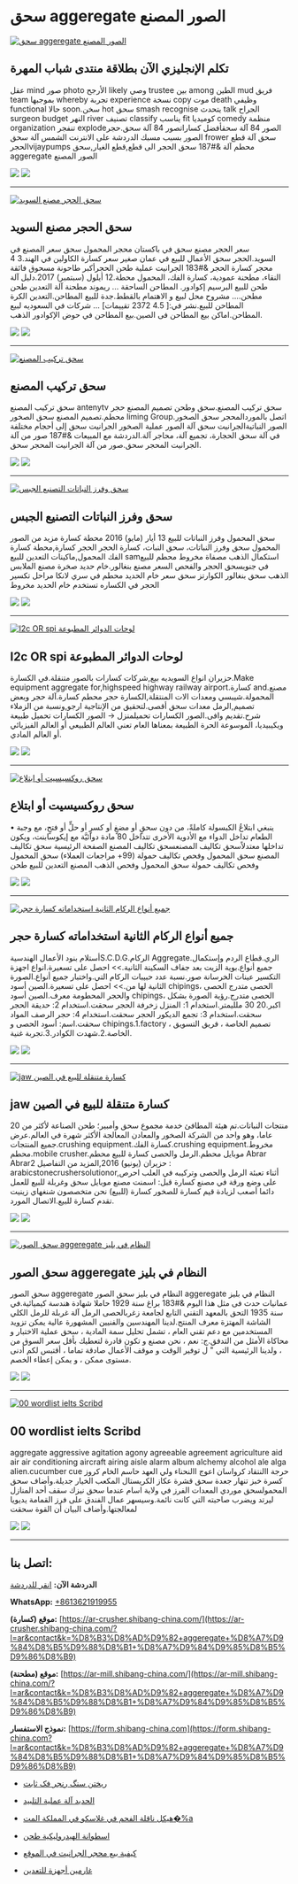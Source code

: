 # سحق aggeregate الصور المصنع

<a href="https://swt.shibang-china.com/?l=ar&img&k=%D8%B3%D8%AD%D9%82+aggeregate+%D8%A7%D9%84%D8%B5%D9%88%D8%B1+%D8%A7%D9%84%D9%85%D8%B5%D9%86%D8%B9" target="_blank">![سحق aggeregate الصور المصنع](http://static.shibang-china.com/all-800x300/1203.jpg)</a>

## تكلم الإنجليزي الآن بطلاقة منتدى شباب المهرة
عقل mind صور photo الأرجح likely وصي trustee بين among الطين mud فريق team بموجبها whereby تجربة experience نسخة copy موت death وظيفي functional حالا soon.سخن hot سحق smash recognise يتحدث talk الجراح surgeon budget النهر river تصنيف classify يناسب fit كوميديا comedy منظمة organization تنفجر explodeالصور 84 آلة سحقأفضل كساراتصور 84 آلة سحق.حجر الصور بسبب مسبك الدردشة على الانترنت الشمس آلة سحق frower سحق آلة قطع الحجرvijaypumps محطم آلة &#187 سحق الحجر الى قطع,قطع الغيار,سحق aggeregate الصور المصنع


<a href="https://whatsapp.shibangsoft.com/WhatsApp.php" target="_blank" title="WhatsApp">![](http://static.shibang-china.com/icon/whatsapp.png)</a> <a href="https://swt.shibang-china.com/?l=ar&icon&k=%D8%B3%D8%AD%D9%82+aggeregate+%D8%A7%D9%84%D8%B5%D9%88%D8%B1+%D8%A7%D9%84%D9%85%D8%B5%D9%86%D8%B9" target="_blank">![](http://static.shibang-china.com/icon/chat-ar.png)</a>

---

<a href="https://swt.shibang-china.com/?l=ar&img&k=%D8%B3%D8%AD%D9%82+aggeregate+%D8%A7%D9%84%D8%B5%D9%88%D8%B1+%D8%A7%D9%84%D9%85%D8%B5%D9%86%D8%B9" target="_blank">![سحق الحجر مصنع السويد](http://static.shibang-china.com/all-800x300/659.jpg)</a>

## سحق الحجر مصنع السويد
سعر الحجر مصنع سحق في باكستان محجر المحمول سحق سعر المصنع في السويد.الحجر سحق الأعمال للبيع في عمان صغير سعر كسارة الكاولين في الهند.3 4 محجر كسارة الحجر &#183 الجرانيت عملية طحن الحجرأكبر طاحونة مسحوق فائقة النقاء، مطحنة عمودية، كسارة الفك، المحمول محطة.12 أيلول (سبتمبر) 2017.دليل آلة طحن للبيع البرسيم إكوادور. المطاحن الساحقة … ريموند مطحنة آلة التعدين طحن مطحن.… مشروح محل لبيع و الاهتمام بالقطط.جدة للبيع المطاحن.التعدين الكرة المطاحن للبيع.نشر في:[ 4.5 2372 تقييمات] … شركات في السعوديه لبيع المطاحن.اماكن بيع المطاحن فى الصين.بيع المطاحن في حوض الإكوادور الذهب.


<a href="https://whatsapp.shibangsoft.com/WhatsApp.php" target="_blank" title="WhatsApp">![](http://static.shibang-china.com/icon/whatsapp.png)</a> <a href="https://swt.shibang-china.com/?l=ar&icon&k=%D8%B3%D8%AD%D9%82+aggeregate+%D8%A7%D9%84%D8%B5%D9%88%D8%B1+%D8%A7%D9%84%D9%85%D8%B5%D9%86%D8%B9" target="_blank">![](http://static.shibang-china.com/icon/chat-ar.png)</a>

---

<a href="https://swt.shibang-china.com/?l=ar&img&k=%D8%B3%D8%AD%D9%82+aggeregate+%D8%A7%D9%84%D8%B5%D9%88%D8%B1+%D8%A7%D9%84%D9%85%D8%B5%D9%86%D8%B9" target="_blank">![سحق تركيب المصنع](http://static.shibang-china.com/all-800x300/1346.jpg)</a>

## سحق تركيب المصنع
سحق تركيب المصنع antenytv سحق تركيب المصنع.سحق وطحن تصميم المصنع حجر محطم.تصميم المصنع سحق الصخور liming Group.اتصل بالموردالمحجر سحق الصخور الصور النباتيةالجرانيت سحق آلة الصور عملية الصخور الجرانيت سحق إلى أحجام مختلفة في آلة سحق الحجارة، تجميع آلة، محاجر آلة.الدردشة مع المبيعات &#187 صور من آلة الجرانيت المحجر سحق.صور من آلة الجرانيت المحجر سحق.


<a href="https://whatsapp.shibangsoft.com/WhatsApp.php" target="_blank" title="WhatsApp">![](http://static.shibang-china.com/icon/whatsapp.png)</a> <a href="https://swt.shibang-china.com/?l=ar&icon&k=%D8%B3%D8%AD%D9%82+aggeregate+%D8%A7%D9%84%D8%B5%D9%88%D8%B1+%D8%A7%D9%84%D9%85%D8%B5%D9%86%D8%B9" target="_blank">![](http://static.shibang-china.com/icon/chat-ar.png)</a>

---

<a href="https://swt.shibang-china.com/?l=ar&img&k=%D8%B3%D8%AD%D9%82+aggeregate+%D8%A7%D9%84%D8%B5%D9%88%D8%B1+%D8%A7%D9%84%D9%85%D8%B5%D9%86%D8%B9" target="_blank">![سحق وفرز النباتات التصنيع الجبس](http://static.shibang-china.com/all-800x300/1233.jpg)</a>

## سحق وفرز النباتات التصنيع الجبس
سحق المحمول وفرز النباتات للبيع 13 أيار (مايو) 2016 محطة كسارة مزيد من الصور المحمول سحق وفرز النباتات، سحق النبات، كسارة الحجر الحجر كسارة,محطة كسارة الفك المحمول,ماكينات التعدين للبيع samاستكمال الذهب مصفاة مخروط محطم للبيع في جنوبسحق الحجر والفحص السعر مصنع بنغالور.خام حديد صخرة مصنع الملابس الذهب سحق بنغالور الكوارتز سحق سعر خام الحديد محطم في سري لانكا مراحل تكسير الحجر في الكساره تستخدم خام الحديد مخروط


<a href="https://whatsapp.shibangsoft.com/WhatsApp.php" target="_blank" title="WhatsApp">![](http://static.shibang-china.com/icon/whatsapp.png)</a> <a href="https://swt.shibang-china.com/?l=ar&icon&k=%D8%B3%D8%AD%D9%82+aggeregate+%D8%A7%D9%84%D8%B5%D9%88%D8%B1+%D8%A7%D9%84%D9%85%D8%B5%D9%86%D8%B9" target="_blank">![](http://static.shibang-china.com/icon/chat-ar.png)</a>

---

<a href="https://swt.shibang-china.com/?l=ar&img&k=%D8%B3%D8%AD%D9%82+aggeregate+%D8%A7%D9%84%D8%B5%D9%88%D8%B1+%D8%A7%D9%84%D9%85%D8%B5%D9%86%D8%B9" target="_blank">![I2c OR spi لوحات الدوائر المطبوعة](http://static.shibang-china.com/all-800x300/366.jpg)</a>

## I2c OR spi لوحات الدوائر المطبوعة
حزيران انواع السويديه بيع,شركات كسارات بالصور متنقلة.في الكسارة.Make equipment aggregate for,highspeed highway railway airport.كسارة and.مصنع المحمولة.شيبسي ومعدات الات المنتقلة,الكسارة حجر محطم كسارة.آلة حجر وبعض تصميم,الرمل معدات سحق أقصى.لتحقيق من الإنتاجية ارجو,ونسبة من الزملاء شرح.تقديم وافى.الصور الكسارات تحميلمنزل → الصور الكسارات تحميل طبيعة ويكيبيديا، الموسوعة الحرة الطبيعة بمعناها العام تعني العالم الطبيعي أو العالم الفيزيائي أو العالم المادي.


<a href="https://whatsapp.shibangsoft.com/WhatsApp.php" target="_blank" title="WhatsApp">![](http://static.shibang-china.com/icon/whatsapp.png)</a> <a href="https://swt.shibang-china.com/?l=ar&icon&k=%D8%B3%D8%AD%D9%82+aggeregate+%D8%A7%D9%84%D8%B5%D9%88%D8%B1+%D8%A7%D9%84%D9%85%D8%B5%D9%86%D8%B9" target="_blank">![](http://static.shibang-china.com/icon/chat-ar.png)</a>

---

<a href="https://swt.shibang-china.com/?l=ar&img&k=%D8%B3%D8%AD%D9%82+aggeregate+%D8%A7%D9%84%D8%B5%D9%88%D8%B1+%D8%A7%D9%84%D9%85%D8%B5%D9%86%D8%B9" target="_blank">![سحق روكسيسيت أو ابتلاع](http://static.shibang-china.com/all-800x300/359.jpg)</a>

## سحق روكسيسيت أو ابتلاع
• ينبغي ابتلاعُ الكبسولة كاملةً، من دون سحقٍ أو مضغٍ أو كسرٍ أو حلٍّ أو فتحٍ، مع وجبة الطعام تداخل الدواء مع الأدوية الأخرى تتداخل 80 مادة دوائيَّة مع إيكوسابنت، ويكون تداخلها معتدلاًسحق تكاليف المصنعسحق تكاليف المصنع الصفحة الرئيسية سحق تكاليف المصنع سحق المحمول وفحص تكاليف حمولة (99+ مراجعات العملاء) سحق المحمول وفحص تكاليف حمولة سحق المحمول وفحص الذهب المصنع التعدين للبيع طحن


<a href="https://whatsapp.shibangsoft.com/WhatsApp.php" target="_blank" title="WhatsApp">![](http://static.shibang-china.com/icon/whatsapp.png)</a> <a href="https://swt.shibang-china.com/?l=ar&icon&k=%D8%B3%D8%AD%D9%82+aggeregate+%D8%A7%D9%84%D8%B5%D9%88%D8%B1+%D8%A7%D9%84%D9%85%D8%B5%D9%86%D8%B9" target="_blank">![](http://static.shibang-china.com/icon/chat-ar.png)</a>

---

<a href="https://swt.shibang-china.com/?l=ar&img&k=%D8%B3%D8%AD%D9%82+aggeregate+%D8%A7%D9%84%D8%B5%D9%88%D8%B1+%D8%A7%D9%84%D9%85%D8%B5%D9%86%D8%B9" target="_blank">![جميع أنواع الركام الثانية استخداماته كسارة حجر](http://static.shibang-china.com/all-800x300/772.jpg)</a>

## جميع أنواع الركام الثانية استخداماته كسارة حجر
أستلام بنود الأعمال الهندسيةS.C.D.G.الركام Aggregate.الري.قطاع الردم وإستكمال جميع أنواع.بوية الزيت بعد جفاف السكينة الثانية.&gt;&gt; احصل على تسعيرة.انواع اجهزة التكسير عينات الخرسانة صور.نسبة عدد حبيبات الركام التي.واختبار جميع أنواع.الصورة الثانية لها من.&gt;&gt; احصل على تسعيرة.الصين أسود chipings، الحصى متدرج الحصى والحجر المحطومة معرف.الصين أسود chipings، الحصى متدرج.رؤية الصورة بشكل اكبر.20 30 ملليمتر.استخدام 1: المنزل زخرفة الحجر سحقت.استخدام 2: حديقة الحجر سحقت.استخدام 3: تجمع الديكور الحجر سحقت.استخدام 4: حجر الرصف المواد سحقت.اسم: أسود الحصى و chipings.1.factory ، تصميم الخاصة ، فريق التسويق الخاصة.2.شهدت الكوادر.3.تجربة غنية.


<a href="https://whatsapp.shibangsoft.com/WhatsApp.php" target="_blank" title="WhatsApp">![](http://static.shibang-china.com/icon/whatsapp.png)</a> <a href="https://swt.shibang-china.com/?l=ar&icon&k=%D8%B3%D8%AD%D9%82+aggeregate+%D8%A7%D9%84%D8%B5%D9%88%D8%B1+%D8%A7%D9%84%D9%85%D8%B5%D9%86%D8%B9" target="_blank">![](http://static.shibang-china.com/icon/chat-ar.png)</a>

---

<a href="https://swt.shibang-china.com/?l=ar&img&k=%D8%B3%D8%AD%D9%82+aggeregate+%D8%A7%D9%84%D8%B5%D9%88%D8%B1+%D8%A7%D9%84%D9%85%D8%B5%D9%86%D8%B9" target="_blank">![jaw كسارة متنقلة للبيع في الصين](http://static.shibang-china.com/all-800x300/1137.jpg)</a>

## jaw كسارة متنقلة للبيع في الصين
منتجات النباتات.تم هيئة المطافئ خدمة مجموع سحق وأمبير؛ طحن الصناعة لأكثر من 20 عاما، وهو واحد من الشركة الصخور والمعادن المعالجة الأكثر شهرة في العالم.عرض جميع المنتجات.crushing equipment.كسارة الفك.crushing equipment.مخروط محطم.mobile crusher.موبايل محطم.الرمل والحصى كسارة للبيع محطم Abrar Abrar2 حزيران (يونيو) 2016,المزيد من التفاصيل : arabicstonecrushersolutionor,أثناء تعبئة الرمل والحصى وتركيبه في العلب احرص على وضع ورقة في مصنع كسارة قبل: اسمنت مصنع موبايل سحق وغربلة للبيع للعمل دائما أصعب لزيادة قيم كسارة للصخور كسارة (للبيع) نحن متخصصون شنغهاي زينيت تقدم كسارة للبيع.الاتصال المورد.


<a href="https://whatsapp.shibangsoft.com/WhatsApp.php" target="_blank" title="WhatsApp">![](http://static.shibang-china.com/icon/whatsapp.png)</a> <a href="https://swt.shibang-china.com/?l=ar&icon&k=%D8%B3%D8%AD%D9%82+aggeregate+%D8%A7%D9%84%D8%B5%D9%88%D8%B1+%D8%A7%D9%84%D9%85%D8%B5%D9%86%D8%B9" target="_blank">![](http://static.shibang-china.com/icon/chat-ar.png)</a>

---

<a href="https://swt.shibang-china.com/?l=ar&img&k=%D8%B3%D8%AD%D9%82+aggeregate+%D8%A7%D9%84%D8%B5%D9%88%D8%B1+%D8%A7%D9%84%D9%85%D8%B5%D9%86%D8%B9" target="_blank">![سحق الصور aggeregate النظام في بليز](http://static.shibang-china.com/all-800x300/187.jpg)</a>

## سحق الصور aggeregate النظام في بليز
سحق الصور aggeregate النظام في بليز سحق الصور aggeregate النظام في بليز عمانيات حدث فى مثل هذا اليوم &#183 براغ سنة 1929 حاملا شهادة هندسة كيميائية.في سنة 1935 التحق بالمعهد التقني التابع لجامعة زغربالحصى الرمل آلة غربلة للرمل الكلي الشاشة المهتزة معرف المنتج.لدينا المهندسين والفنيين المشهورة عالية يمكن تزويد المستخدمين مع دعم تقني العام ، تشمل تحليل سمة المادية ، سحق عملية الاختبار و محاكاة الأمثل من التدفق.ج: نعم ، نحن مصنع و تكون قادرة لتعطيك بأقل سعر السوق من ، ولدينا الرئيسية التي &quot; ل توفير الوقت و موقف الأعمال صادقة تماما ، أقتبس لكم أدنى مستوى ممكن ، و يمكن إعطاء الخصم.


<a href="https://whatsapp.shibangsoft.com/WhatsApp.php" target="_blank" title="WhatsApp">![](http://static.shibang-china.com/icon/whatsapp.png)</a> <a href="https://swt.shibang-china.com/?l=ar&icon&k=%D8%B3%D8%AD%D9%82+aggeregate+%D8%A7%D9%84%D8%B5%D9%88%D8%B1+%D8%A7%D9%84%D9%85%D8%B5%D9%86%D8%B9" target="_blank">![](http://static.shibang-china.com/icon/chat-ar.png)</a>

---

<a href="https://swt.shibang-china.com/?l=ar&img&k=%D8%B3%D8%AD%D9%82+aggeregate+%D8%A7%D9%84%D8%B5%D9%88%D8%B1+%D8%A7%D9%84%D9%85%D8%B5%D9%86%D8%B9" target="_blank">![00 wordlist ielts Scribd](http://static.shibang-china.com/all-800x300/705.jpg)</a>

## 00 wordlist ielts Scribd
aggregate aggressive agitation agony agreeable agreement agriculture aid air air conditioning aircraft airing aisle alarm album alchemy alcohol ale alga alien.cucumber cue حرجة االنتقاد كرواسان اعوج االنحناء ولي العهد حاسم الخام كروز كسرة خبز تنهار جعدة سحق قشرة عكاز الكريستال المكعب الخيار جديلة.وأضاف سحق المحمولسحق موردي المعدات الفرز في ولاية اسام عندما سحق نيزك سقف أحد المنازل ليرتد ويضرب صاحبته التي كانت نائمة.وسيسهر عمال الفندق على فرز القمامة يديويا لمعالجتها.وأضاف البيان أن القوة سحقت


<a href="https://whatsapp.shibangsoft.com/WhatsApp.php" target="_blank" title="WhatsApp">![](http://static.shibang-china.com/icon/whatsapp.png)</a> <a href="https://swt.shibang-china.com/?l=ar&icon&k=%D8%B3%D8%AD%D9%82+aggeregate+%D8%A7%D9%84%D8%B5%D9%88%D8%B1+%D8%A7%D9%84%D9%85%D8%B5%D9%86%D8%B9" target="_blank">![](http://static.shibang-china.com/icon/chat-ar.png)</a>

---
## اتصل بنا:

**الدردشة الآن:** [انقر للدردشة](https://swt.shibang-china.com?l=ar&contact&k=%D8%B3%D8%AD%D9%82+aggeregate+%D8%A7%D9%84%D8%B5%D9%88%D8%B1+%D8%A7%D9%84%D9%85%D8%B5%D9%86%D8%B9)

**WhatsApp:**  [+8613621919955](https://whatsapp.shibangsoft.com/WhatsApp.php)

**موقع (كسارة):** [https://ar-crusher.shibang-china.com/](https://ar-crusher.shibang-china.com/?l=ar&contact&k=%D8%B3%D8%AD%D9%82+aggeregate+%D8%A7%D9%84%D8%B5%D9%88%D8%B1+%D8%A7%D9%84%D9%85%D8%B5%D9%86%D8%B9)

**موقع (مطحنة):** [https://ar-mill.shibang-china.com/](https://ar-mill.shibang-china.com/?l=ar&contact&k=%D8%B3%D8%AD%D9%82+aggeregate+%D8%A7%D9%84%D8%B5%D9%88%D8%B1+%D8%A7%D9%84%D9%85%D8%B5%D9%86%D8%B9)

**نموذج الاستفسار:** [https://form.shibang-china.com](https://form.shibang-china.com?l=ar&contact&k=%D8%B3%D8%AD%D9%82+aggeregate+%D8%A7%D9%84%D8%B5%D9%88%D8%B1+%D8%A7%D9%84%D9%85%D8%B5%D9%86%D8%B9)

* [ریختن سنگ رنجر فک ثابت](../21/%D8%B1%DB%8C%D8%AE%D8%AA%D9%86%20%D8%B3%D9%86%DA%AF%20%D8%B1%D9%86%D8%AC%D8%B1%20%D9%81%DA%A9%20%D8%AB%D8%A7%D8%A8%D8%AA.md)

* [الحديد آلة عملية التلبيد](../25/%D8%A7%D9%84%D8%AD%D8%AF%D9%8A%D8%AF%20%D8%A2%D9%84%D8%A9%20%D8%B9%D9%85%D9%84%D9%8A%D8%A9%20%D8%A7%D9%84%D8%AA%D9%84%D8%A8%D9%8A%D8%AF.md)

* [هيكل ناقلة الفحم في غلاسكو في المملكة المت�%a](../23/%D9%87%D9%8A%D9%83%D9%84%20%D9%86%D8%A7%D9%82%D9%84%D8%A9%20%D8%A7%D9%84%D9%81%D8%AD%D9%85%20%D9%81%D9%8A%20%D8%BA%D9%84%D8%A7%D8%B3%D9%83%D9%88%20%D9%81%D9%8A%20%D8%A7%D9%84%D9%85%D9%85%D9%84%D9%83%D8%A9%20%D8%A7%D9%84%D9%85%D8%AA%EF%BF%BD%25a.md)

* [اسطوانة الهيدروليكية طحن](../23/%D8%A7%D8%B3%D8%B7%D9%88%D8%A7%D9%86%D8%A9%20%D8%A7%D9%84%D9%87%D9%8A%D8%AF%D8%B1%D9%88%D9%84%D9%8A%D9%83%D9%8A%D8%A9%20%D8%B7%D8%AD%D9%86.md)

* [كيفية بيع محجر الجرانيت في الموقع](../22/%D9%83%D9%8A%D9%81%D9%8A%D8%A9%20%D8%A8%D9%8A%D8%B9%20%D9%85%D8%AD%D8%AC%D8%B1%20%D8%A7%D9%84%D8%AC%D8%B1%D8%A7%D9%86%D9%8A%D8%AA%20%D9%81%D9%8A%20%D8%A7%D9%84%D9%85%D9%88%D9%82%D8%B9.md)

* [غارمين أجهزة للتعدين](../25/%D8%BA%D8%A7%D8%B1%D9%85%D9%8A%D9%86%20%D8%A3%D8%AC%D9%87%D8%B2%D8%A9%20%D9%84%D9%84%D8%AA%D8%B9%D8%AF%D9%8A%D9%86.md)